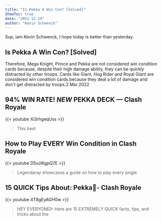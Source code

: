 ```yaml
---
title: "Is Pekka A Win Con? [Solved]"
ShowToc: true 
date: "2021-12-19"
author: "Kevin Schwenck" 
---
```


Sup, iam Kevin Schwenck, I hope today is better than yesterday.
## Is Pekka A Win Con? [Solved]
 Therefore, Mega Knight, Prince and Pekka are not considered win condition cards because, despite their high damage ability, they can be quickly distracted by other troops. Cards like Giant, Hog Rider and Royal Giant are considered win condition cards because they deal a lot of damage and don't get distracted by troops.2 Mar 2022

## 94% WIN RATE! *NEW* PEKKA DECK — Clash Royale
{{< youtube Xi3rhgeqUss >}}
>This best 

## How to Play EVERY Win Condition in Clash Royale
{{< youtube D5vJiKgpQ7E >}}
>Legendaray showcases a guide on how to play every single 

## 15 QUICK Tips About: Pekka🦋- Clash Royale
{{< youtube 4T8gEyAGH0w >}}
>HEY EVERYONE▻ Here are 15 EXTREMELY QUICK facts, tips, and tricks about the 

